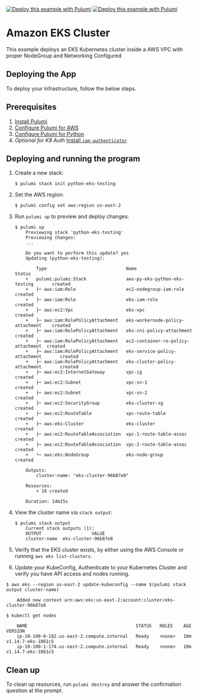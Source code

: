[![Deploy this example with Pulumi](https://get.pulumi.com/new/button.svg)](https://app.pulumi.com/new?template=https://github.com/pulumi/examples/blob/master/aws-py-eks/README.md#gh-light-mode-only)
[![Deploy this example with Pulumi](https://get.pulumi.com/new/button-light.svg)](https://app.pulumi.com/new?template=https://github.com/pulumi/examples/blob/master/aws-py-eks/README.md#gh-dark-mode-only)

# Amazon EKS Cluster

This example deploys an EKS Kubernetes cluster inside a AWS VPC with proper NodeGroup and Networking Configured

## Deploying the App

To deploy your infrastructure, follow the below steps.

## Prerequisites

1. [Install Pulumi](https://www.pulumi.com/docs/get-started/install/)
1. [Configure Pulumi for AWS](https://www.pulumi.com/docs/intro/cloud-providers/aws/setup/)
1. [Configure Pulumi for Python](https://www.pulumi.com/docs/intro/languages/python/)
1. *Optional for K8 Auth* [Install `iam-authenticator`](https://docs.aws.amazon.com/eks/latest/userguide/install-aws-iam-authenticator.html)

## Deploying and running the program

1.  Create a new stack:

    ```
    $ pulumi stack init python-eks-testing
    ```

1.  Set the AWS region:

    ```
    $ pulumi config set aws:region us-east-2
    ```

1.  Run `pulumi up` to preview and deploy changes:

    ```
    $ pulumi up
        Previewing stack 'python-eks-testing'
        Previewing changes:
        ...

        Do you want to perform this update? yes
        Updating (python-eks-testing):

            Type                              Name                                Status
        +   pulumi:pulumi:Stack               aws-py-eks-python-eks-testing       created
        +   ├─ aws:iam:Role                   ec2-nodegroup-iam-role              created
        +   ├─ aws:iam:Role                   eks-iam-role                        created
        +   ├─ aws:ec2:Vpc                    eks-vpc                             created
        +   ├─ aws:iam:RolePolicyAttachment   eks-workernode-policy-attachment    created
        +   ├─ aws:iam:RolePolicyAttachment   eks-cni-policy-attachment           created
        +   ├─ aws:iam:RolePolicyAttachment   ec2-container-ro-policy-attachment  created
        +   ├─ aws:iam:RolePolicyAttachment   eks-service-policy-attachment       created
        +   ├─ aws:iam:RolePolicyAttachment   eks-cluster-policy-attachment       created
        +   ├─ aws:ec2:InternetGateway        vpc-ig                              created
        +   ├─ aws:ec2:Subnet                 vpc-sn-1                            created
        +   ├─ aws:ec2:Subnet                 vpc-sn-2                            created
        +   ├─ aws:ec2:SecurityGroup          eks-cluster-sg                      created
        +   ├─ aws:ec2:RouteTable             vpc-route-table                     created
        +   ├─ aws:eks:Cluster                eks-cluster                         created
        +   ├─ aws:ec2:RouteTableAssociation  vpc-1-route-table-assoc             created
        +   ├─ aws:ec2:RouteTableAssociation  vpc-2-route-table-assoc             created
        +   └─ aws:eks:NodeGroup              eks-node-group                      created

        Outputs:
            cluster-name: "eks-cluster-96b87e8"

        Resources:
            + 18 created

        Duration: 14m15s

    ```

1.  View the cluster name via `stack output`:

    ```
    $ pulumi stack output
        Current stack outputs (1):
        OUTPUT                   VALUE
        cluster-name  eks-cluster-96b87e8
    ```

1.  Verify that the EKS cluster exists, by either using the AWS Console or running `aws eks list-clusters`.

1. Update your KubeConfig, Authenticate to your Kubernetes Cluster and verify you have API access and nodes running.

```
$ aws eks --region us-east-2 update-kubeconfig --name $(pulumi stack output cluster-name)

    Added new context arn:aws:eks:us-east-2:account:cluster/eks-cluster-96b87e8
```


```
$ kubectl get nodes

    NAME                                         STATUS   ROLES    AGE   VERSION
    ip-10-100-0-182.us-east-2.compute.internal   Ready    <none>   10m   v1.14.7-eks-1861c5
    ip-10-100-1-174.us-east-2.compute.internal   Ready    <none>   10m   v1.14.7-eks-1861c5
```

## Clean up

To clean up resources, run `pulumi destroy` and answer the confirmation question at the prompt.

